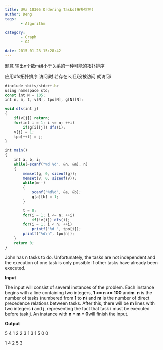 ```yaml
---
title: UVa 10305 Ordering Tasks(拓扑排序)
author: Deng
tags: 
       - Algorithm

category: 
       - Graph
       - OJ

date: 2015-01-23 15:28:42
---
```

题意 输出n个数m组小于关系的一种可能的拓扑排序

应用dfs拓扑排序 访问j时 若存在i<j且i没被访问 就访问i

```js 
#include <bits/stdc++.h>
using namespace std;
const int N = 105;
int n, m, t, v[N], tpo[N], g[N][N];

void dfs(int j)
{
    if(v[j]) return;
    for(int i = 1; i <= n; ++i)
        if(g[i][j]) dfs(i);
    v[j] = 1;
    tpo[++t] = j;
}

int main()
{
    int a, b, i;
    while(~scanf("%d %d", &n, &m), n)
    {
        memset(g, 0, sizeof(g));
        memset(v, 0, sizeof(v));
        while(m--)
        {
            scanf("%d%d", &a, &b);
            g[a][b] = 1;
        }

        t = 0;
        for(i = 1; i <= n; ++i)
            if(!v[i]) dfs(i);
        for(i = 1; i < n; ++i)
            printf("%d ", tpo[i]);
        printf("%d\n", tpo[n]);
    }
    return 0;
}
```

John has n tasks to do. Unfortunately, the tasks are not independent and the execution of one task is only possible if other tasks have already been executed.

**Input**

The input will consist of several instances of the problem. Each instance begins with a line containing two integers, **1 <= n <= 100** and**m**. **n** is the number of tasks (numbered from **1** to **n**) and **m** is the number of direct precedence relations between tasks. After this, there will be **m** lines with two integers **i** and **j**, representing the fact that task **i** must be executed before task **j**. An instance with **n = m = 0**will finish the input.

**Output**

5 4 1 2 2 3 1 3 1 5 0 0

1 4 2 5 3